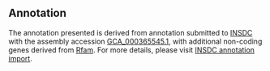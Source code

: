 

Annotation
----------

The annotation presented is derived from annotation submitted to
[INSDC](http://www.insdc.org) with the assembly accession
[GCA\_000365545.1](http://www.ebi.ac.uk/ena/data/view/GCA_000365545.1),
with additional non-coding genes derived from
[Rfam](http://rfam.xfam.org/). For more details, please visit [INSDC
annotation
import](http://ensemblgenomes.org/info/data/insdc_annotation).
